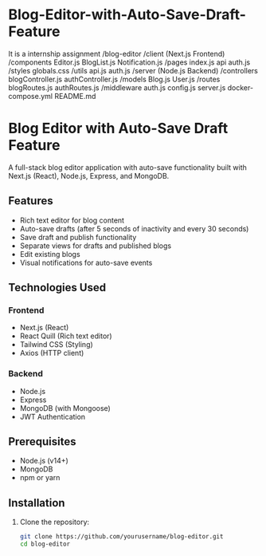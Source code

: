 # Blog-Editor-with-Auto-Save-Draft-Feature
It is a internship assignment
/blog-editor
  /client (Next.js Frontend)
    /components
      Editor.js
      BlogList.js
      Notification.js
    /pages
      index.js
      api
        auth.js
    /styles
      globals.css
    /utils
      api.js
      auth.js
  /server (Node.js Backend)
    /controllers
      blogController.js
      authController.js
    /models
      Blog.js
      User.js
    /routes
      blogRoutes.js
      authRoutes.js
    /middleware
      auth.js
    config.js
    server.js
  docker-compose.yml
  README.md

# Blog Editor with Auto-Save Draft Feature

A full-stack blog editor application with auto-save functionality built with Next.js (React), Node.js, Express, and MongoDB.

## Features

- Rich text editor for blog content
- Auto-save drafts (after 5 seconds of inactivity and every 30 seconds)
- Save draft and publish functionality
- Separate views for drafts and published blogs
- Edit existing blogs
- Visual notifications for auto-save events

## Technologies Used

### Frontend
- Next.js (React)
- React Quill (Rich text editor)
- Tailwind CSS (Styling)
- Axios (HTTP client)

### Backend
- Node.js
- Express
- MongoDB (with Mongoose)
- JWT Authentication

## Prerequisites

- Node.js (v14+)
- MongoDB
- npm or yarn

## Installation

1. Clone the repository:
   ```bash
   git clone https://github.com/yourusername/blog-editor.git
   cd blog-editor
